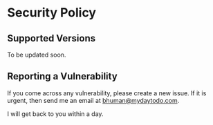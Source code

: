 # Security Policy

## Supported Versions

To be updated soon.

## Reporting a Vulnerability

If you come across any vulnerability, please create a new issue. If it is urgent, then send me an email at bhuman@mydaytodo.com. 

I will get back to you within a day.
